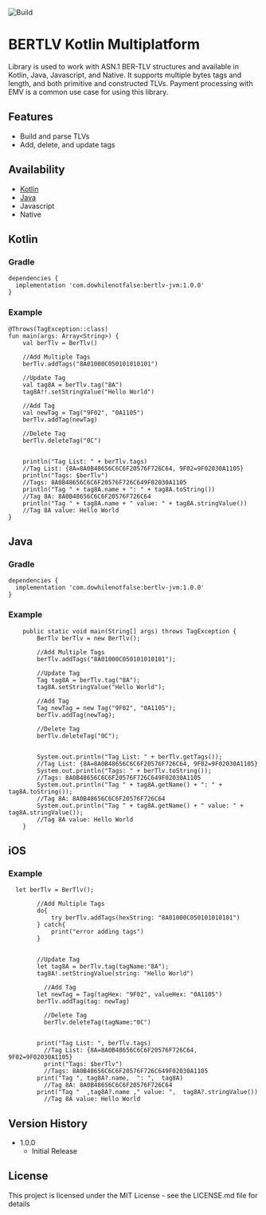 ![Build](https://github.com/dowhilenotfalse/bertlv_kotlin_mpp/workflows/Build/badge.svg)

# BERTLV Kotlin Multiplatform

Library is used to work with ASN.1 BER-TLV structures and available in Kotlin, Java, Javascript, and Native. It supports multiple bytes tags and length, and both primitive and constructed TLVs. Payment processing with EMV is a common use case for using this library.

## Features
* Build and parse TLVs
* Add, delete, and update tags


## Availability
* [Kotlin](##Kotlin)
* [Java](##Java)
* Javascript
* Native


## Kotlin

### Gradle
```
dependencies {
  implementation 'com.dowhilenotfalse:bertlv-jvm:1.0.0'
}
```

### Example
```
@Throws(TagException::class)
fun main(args: Array<String>) {
    val berTlv = BerTlv()

    //Add Multiple Tags
    berTlv.addTags("8A01000C050101010101")

    //Update Tag
    val tag8A = berTlv.tag("8A")
    tag8A!!.setStringValue("Hello World")

    //Add Tag
    val newTag = Tag("9F02", "0A1105")
    berTlv.addTag(newTag)

    //Delete Tag
    berTlv.deleteTag("0C")


    println("Tag List: " + berTlv.tags) 
    //Tag List: {8A=8A0B48656C6C6F20576F726C64, 9F02=9F02030A1105}
    println("Tags: $berTlv")
    //Tags: 8A0B48656C6C6F20576F726C649F02030A1105
    println("Tag " + tag8A.name + ": " + tag8A.toString())
    //Tag 8A: 8A0B48656C6C6F20576F726C64
    println("Tag " + tag8A.name + " value: " + tag8A.stringValue())
    //Tag 8A value: Hello World
}
```


## Java

### Gradle
```
dependencies {
  implementation 'com.dowhilenotfalse:bertlv-jvm:1.0.0'
}
```

### Example
```
    public static void main(String[] args) throws TagException {
        BerTlv berTlv = new BerTlv();

        //Add Multiple Tags
        berTlv.addTags("8A01000C050101010101");

        //Update Tag
        Tag tag8A = berTlv.tag("8A");
        tag8A.setStringValue("Hello World");

        //Add Tag
        Tag newTag = new Tag("9F02", "0A1105");
        berTlv.addTag(newTag);

        //Delete Tag
        berTlv.deleteTag("0C");


        System.out.println("Tag List: " + berTlv.getTags()); 
        //Tag List: {8A=8A0B48656C6C6F20576F726C64, 9F02=9F02030A1105}        
        System.out.println("Tags: " + berTlv.toString()); 
        //Tags: 8A0B48656C6C6F20576F726C649F02030A1105
        System.out.println("Tag " + tag8A.getName() + ": " + tag8A.toString()); 
        //Tag 8A: 8A0B48656C6C6F20576F726C64
        System.out.println("Tag " + tag8A.getName() + " value: " + tag8A.stringValue());
        //Tag 8A value: Hello World
    }
```

## iOS

### Example 
```
  let berTlv = BerTlv();
        
        //Add Multiple Tags
        do{
            try berTlv.addTags(hexString: "8A01000C050101010101")
        } catch{
            print("error adding tags")
        }
        
        
        //Update Tag
        let tag8A = berTlv.tag(tagName:"8A");
        tag8A!.setStringValue(string: "Hello World")

          //Add Tag
        let newTag = Tag(tagHex: "9F02", valueHex: "0A1105")
        berTlv.addTag(tag: newTag)

          //Delete Tag
          berTlv.deleteTag(tagName:"0C")


        print("Tag List: ", berTlv.tags)
          //Tag List: {8A=8A0B48656C6C6F20576F726C64, 9F02=9F02030A1105}
          print("Tags: $berTlv")
          //Tags: 8A0B48656C6C6F20576F726C649F02030A1105
        print("Tag ", tag8A?.name,  ": ",  tag8A)
          //Tag 8A: 8A0B48656C6C6F20576F726C64
        print("Tag "  ,tag8A?.name ," value: ",  tag8A?.stringValue())
          //Tag 8A value: Hello World
```

## Version History

* 1.0.0
    * Initial Release

## License

This project is licensed under the MIT License - see the LICENSE.md file for details
